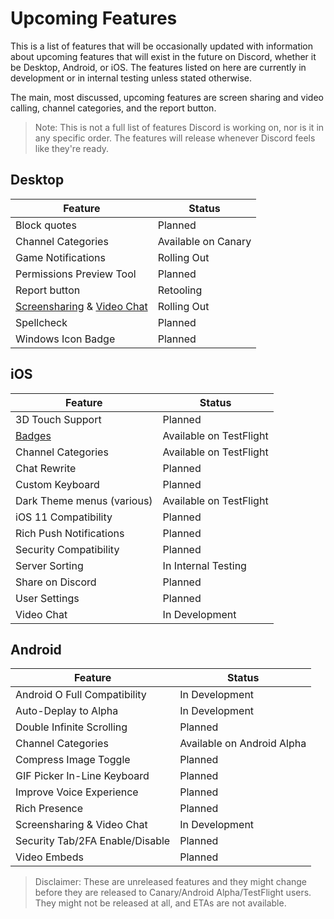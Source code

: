<!-- TITLE: Upcoming Features -->
<!-- SUBTITLE: A quick summary of Upcoming Features -->

# Upcoming Features
This is a list of features that will be occasionally updated with information about upcoming features that will exist in the future on Discord, whether it be Desktop, Android, or iOS. The features listed on here are currently in development or in internal testing unless stated otherwise.

The main, most discussed, upcoming features are screen sharing and video calling, channel categories, and the report button.

> Note: This is not a full list of features Discord is working on, nor is it in any specific order. The features will release whenever Discord feels like they're ready.

## Desktop

| Feature |	Status |
|---------|---------|
| Block quotes | Planned |
| Channel Categories | Available on Canary |
| Game Notifications | Rolling Out
| Permissions Preview Tool | Planned |
| Report button | Retooling	|
| [Screensharing](/screensharing) & [Video Chat](/video-chat) | Rolling Out |
| Spellcheck | Planned |
| Windows Icon Badge | Planned |

## iOS
| Feature | Status	|
|---------|---------|
| 3D Touch Support | Planned |
| [Badges](/badges) | Available on TestFlight |
| Channel Categories | Available on TestFlight |
| Chat Rewrite | Planned |
| Custom Keyboard | Planned |
| Dark Theme menus (various) | Available on TestFlight |
| iOS 11 Compatibility | Planned |
| Rich Push Notifications | Planned |
| Security Compatibility | Planned |
| Server Sorting | In Internal Testing |
| Share on Discord | Planned |
| User Settings | Planned |
| Video Chat | In Development |

## Android
| Feature | Status |
|---------|--------|
| Android O Full Compatibility | In Development |
| Auto-Deplay to Alpha | In Development |
| Double Infinite Scrolling | Planned |
| Channel Categories | Available on Android Alpha |
| Compress Image Toggle | Planned |
| GIF Picker In-Line Keyboard | Planned |
| Improve Voice Experience | Planned |
| Rich Presence | Planned |
| Screensharing & Video Chat | In Development |
| Security Tab/2FA Enable/Disable | Planned |
| Video Embeds | Planned |

> Disclaimer: These are unreleased features and they might change before they are released to Canary/Android Alpha/TestFlight users. They might not be released at all, and ETAs are not available.
